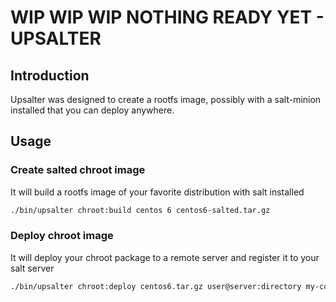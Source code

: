 # WIP WIP WIP NOTHING READY YET - UPSALTER

## Introduction

Upsalter was designed to create a rootfs image, possibly with a salt-minion installed that you can deploy anywhere.

## Usage

### Create salted chroot image

It will build a rootfs image of your favorite distribution with salt installed

```sh
./bin/upsalter chroot:build centos 6 centos6-salted.tar.gz
```

### Deploy chroot image

It will deploy your chroot package to a remote server and register it to your salt server

```sh
./bin/upsalter chroot:deploy centos6.tar.gz user@server:directory my-container-id
```